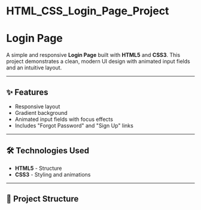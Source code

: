 # HTML_CSS_Login_Page_Project
# Login Page

A simple and responsive **Login Page** built with **HTML5** and **CSS3**. This project demonstrates a clean, modern UI design with animated input fields and an intuitive layout.

---

## ✨ Features
- Responsive layout
- Gradient background
- Animated input fields with focus effects
- Includes "Forgot Password" and "Sign Up" links

---

## 🛠️ Technologies Used
- **HTML5** - Structure
- **CSS3** - Styling and animations

---

## 📂 Project Structure
